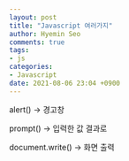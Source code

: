 ```yaml
---
layout: post
title: "Javascript 여러가지"
author: Hyemin Seo
comments: true
tags:
- js
categories:
- Javascript
date: 2021-08-06 23:04 +0900
---
```


alert() -> 경고창

prompt() -> 입력한 값 결과로

document.write() -> 화면 출력

